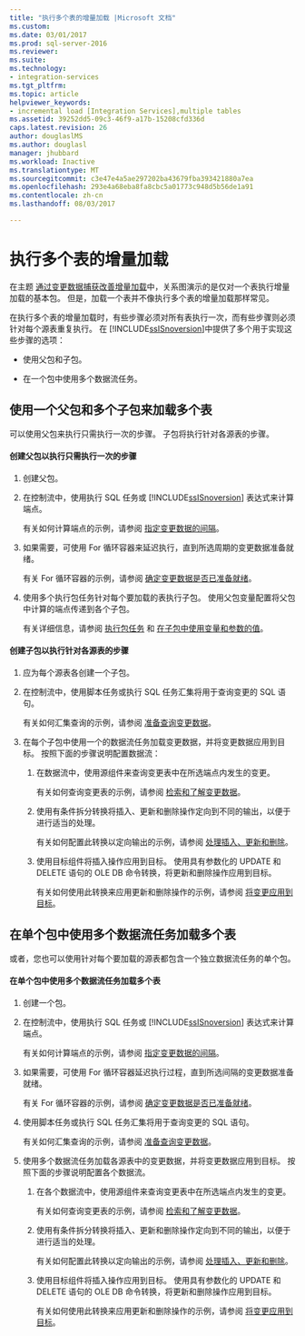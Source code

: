 ```yaml
---
title: "执行多个表的增量加载 |Microsoft 文档"
ms.custom: 
ms.date: 03/01/2017
ms.prod: sql-server-2016
ms.reviewer: 
ms.suite: 
ms.technology:
- integration-services
ms.tgt_pltfrm: 
ms.topic: article
helpviewer_keywords:
- incremental load [Integration Services],multiple tables
ms.assetid: 39252dd5-09c3-46f9-a17b-15208cfd336d
caps.latest.revision: 26
author: douglaslMS
ms.author: douglasl
manager: jhubbard
ms.workload: Inactive
ms.translationtype: MT
ms.sourcegitcommit: c3e47e4a5ae297202ba43679fba393421880a7ea
ms.openlocfilehash: 293e4a68eba8fa8cbc5a01773c948d5b56de1a91
ms.contentlocale: zh-cn
ms.lasthandoff: 08/03/2017

---
```

# <a name="perform-an-incremental-load-of-multiple-tables"></a>执行多个表的增量加载
  在主题 [通过变更数据捕获改善增量加载](../../integration-services/change-data-capture/change-data-capture-ssis.md)中，关系图演示的是仅对一个表执行增量加载的基本包。 但是，加载一个表并不像执行多个表的增量加载那样常见。  
  
 在执行多个表的增量加载时，有些步骤必须对所有表执行一次，而有些步骤则必须针对每个源表重复执行。 在 [!INCLUDE[ssISnoversion](../../includes/ssisnoversion-md.md)]中提供了多个用于实现这些步骤的选项：  
  
-   使用父包和子包。  
  
-   在一个包中使用多个数据流任务。  
  
## <a name="loading-multiple-tables-by-using-a-parent-package-and-multiple-child-packages"></a>使用一个父包和多个子包来加载多个表  
 可以使用父包来执行只需执行一次的步骤。 子包将执行针对各源表的步骤。  
  
#### <a name="to-create-a-parent-package-that-performs-those-steps-that-only-have-to-be-done-once"></a>创建父包以执行只需执行一次的步骤  
  
1.  创建父包。  
  
2.  在控制流中，使用执行 SQL 任务或 [!INCLUDE[ssISnoversion](../../includes/ssisnoversion-md.md)] 表达式来计算端点。  
  
     有关如何计算端点的示例，请参阅 [指定变更数据的间隔](../../integration-services/change-data-capture/specify-an-interval-of-change-data.md)。  
  
3.  如果需要，可使用 For 循环容器来延迟执行，直到所选周期的变更数据准备就绪。  
  
     有关 For 循环容器的示例，请参阅 [确定变更数据是否已准备就绪](../../integration-services/change-data-capture/determine-whether-the-change-data-is-ready.md)。  
  
4.  使用多个执行包任务针对每个要加载的表执行子包。 使用父包变量配置将父包中计算的端点传递到各个子包。  
  
     有关详细信息，请参阅 [执行包任务](../../integration-services/control-flow/execute-package-task.md) 和 [在子包中使用变量和参数的值](../../integration-services/packages/legacy-package-deployment-ssis.md#child)。  
  
#### <a name="to-create-child-packages-to-perform-those-steps-that-have-to-be-done-for-each-source-table"></a>创建子包以执行针对各源表的步骤  
  
1.  应为每个源表各创建一个子包。  
  
2.  在控制流中，使用脚本任务或执行 SQL 任务汇集将用于查询变更的 SQL 语句。  
  
     有关如何汇集查询的示例，请参阅 [准备查询变更数据](../../integration-services/change-data-capture/prepare-to-query-for-the-change-data.md)。  
  
3.  在每个子包中使用一个的数据流任务加载变更数据，并将变更数据应用到目标。 按照下面的步骤说明配置数据流：  
  
    1.  在数据流中，使用源组件来查询变更表中在所选端点内发生的变更。  
  
         有关如何查询变更表的示例，请参阅 [检索和了解变更数据](../../integration-services/change-data-capture/retrieve-and-understand-the-change-data.md)。  
  
    2.  使用有条件拆分转换将插入、更新和删除操作定向到不同的输出，以便于进行适当的处理。  
  
         有关如何配置此转换以定向输出的示例，请参阅 [处理插入、更新和删除](../../integration-services/change-data-capture/process-inserts-updates-and-deletes.md)。  
  
    3.  使用目标组件将插入操作应用到目标。 使用具有参数化的 UPDATE 和 DELETE 语句的 OLE DB 命令转换，将更新和删除操作应用到目标。  
  
         有关如何使用此转换来应用更新和删除操作的示例，请参阅 [将变更应用到目标](../../integration-services/change-data-capture/apply-the-changes-to-the-destination.md)。  
  
## <a name="loading-multiple-tables-by-using-multiple-data-flow-tasks-in-a-single-package"></a>在单个包中使用多个数据流任务加载多个表  
 或者，您也可以使用针对每个要加载的源表都包含一个独立数据流任务的单个包。  
  
#### <a name="to-load-multiple-tables-by-using-multiple-data-flow-tasks-in-a-single-package"></a>在单个包中使用多个数据流任务加载多个表  
  
1.  创建一个包。  
  
2.  在控制流中，使用执行 SQL 任务或 [!INCLUDE[ssISnoversion](../../includes/ssisnoversion-md.md)] 表达式来计算端点。  
  
     有关如何计算端点的示例，请参阅 [指定变更数据的间隔](../../integration-services/change-data-capture/specify-an-interval-of-change-data.md)。  
  
3.  如果需要，可使用 For 循环容器延迟执行过程，直到所选间隔的变更数据准备就绪。  
  
     有关 For 循环容器的示例，请参阅 [确定变更数据是否已准备就绪](../../integration-services/change-data-capture/determine-whether-the-change-data-is-ready.md)。  
  
4.  使用脚本任务或执行 SQL 任务汇集将用于查询变更的 SQL 语句。  
  
     有关如何汇集查询的示例，请参阅 [准备查询变更数据](../../integration-services/change-data-capture/prepare-to-query-for-the-change-data.md)。  
  
5.  使用多个数据流任务加载各源表中的变更数据，并将变更数据应用到目标。 按照下面的步骤说明配置各个数据流。  
  
    1.  在各个数据流中，使用源组件来查询变更表中在所选端点内发生的变更。  
  
         有关如何查询变更表的示例，请参阅 [检索和了解变更数据](../../integration-services/change-data-capture/retrieve-and-understand-the-change-data.md)。  
  
    2.  使用有条件拆分转换将插入、更新和删除操作定向到不同的输出，以便于进行适当的处理。  
  
         有关如何配置此转换以定向输出的示例，请参阅 [处理插入、更新和删除](../../integration-services/change-data-capture/process-inserts-updates-and-deletes.md)。  
  
    3.  使用目标组件将插入操作应用到目标。 使用具有参数化的 UPDATE 和 DELETE 语句的 OLE DB 命令转换，将更新和删除操作应用到目标。  
  
         有关如何使用此转换来应用更新和删除操作的示例，请参阅 [将变更应用到目标](../../integration-services/change-data-capture/apply-the-changes-to-the-destination.md)。  
  
  

